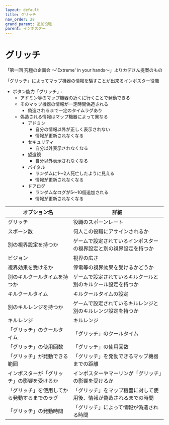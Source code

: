 ```yaml
---
layout: default
title: グリッチ
nav_order: 28
grand_parent: 追加役職
parent: インポスター
---
```


# グリッチ

「第一回 究極の企画会  ～'Extreme' in your hands～」よりカデさん提案のもの

「グリッチ」によってマップ機器の情報を騙すことが出来るインポスター役職

- ボタン能力「グリッチ」:
  - アドミン等のマップ機器の近くに行くことで発動できる
  - そのマップ機器の情報が一定時間偽造される
    - 偽造されるまで一定のタイムラグあり
  - 偽造される情報はマップ機器によって異なる
    - アドミン
      - 自分の情報以外が正しく表示されない
      - 情報が更新されなくなる
    - セキュリティ
      - 自分以外表示されなくなる
    - 望遠鏡
      - 自分以外表示されなくなる
    - バイタル
      - ランダムに1～2人死亡したように見える
      - 情報が更新されなくなる
    - ドアログ
      - ランダムなログが5～10個追加される
      - 情報が更新されなくなる

|  オプション名 |  詳細  |
| ---- | ---- |
|  グリッチ  | 役職のスポーンレート |
|  スポーン数  | 何人この役職にアサインされるか |
|  別の視界設定を持つか  |  ゲームで設定されているインポスターの視界設定と別の視界設定を持つか  |
|  ビジョン  |  視界の広さ  |
|  視界効果を受けるか  |  停電等の視界効果を受けるかどうか  |
|  別のキルクールタイムを持つか  | ゲームで設定されているキルクールと別のキルクール設定を持つか |
|  キルクールタイム  |  キルクールタイムの設定  |
|  別のキルレンジを持つか  |  ゲームで設定されているキルレンジと別のキルレンジ設定を持つか  |
|  キルレンジ  |  キルレンジ  |
|  「グリッチ」のクールタイム  |  「グリッチ」のクールタイム  |
|  「グリッチ」の使用回数  | 「グリッチ」の使用回数  |
|  「グリッチ」が発動できる範囲  | 「グリッチ」を発動できるマップ機器までの距離  |
|  インポスターが「グリッチ」の影響を受けるか  | インポスターやマーリンが「グリッチ」の影響を受けるか  |
|  「グリッチ」を使用してから発動するまでのラグ | 「グリッチ」をマップ機器に対して使用後、情報が偽造されるまでの時間  |
|  「グリッチ」の発動時間  | 「グリッチ」によって情報が偽造される時間  |